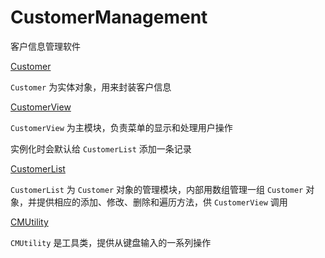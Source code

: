 # CustomerManagement
客户信息管理软件

[Customer](./src/com/cm/bean/Customer.java)

`Customer` 为实体对象，用来封装客户信息

[CustomerView](./src/com/cm/view/CustomerView.java)

`CustomerView` 为主模块，负责菜单的显示和处理用户操作

实例化时会默认给 `CustomerList` 添加一条记录

[CustomerList](./src/com/cm/service/CustomerList.java)

`CustomerList` 为 `Customer` 对象的管理模块，内部用数组管理一组 `Customer` 对象，并提供相应的添加、修改、删除和遍历方法，供 `CustomerView` 调用

[CMUtility](./src/com/cm/util/CMUtility.java)

`CMUtility` 是工具类，提供从键盘输入的一系列操作
